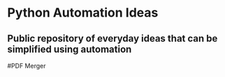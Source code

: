 # Python Automation Ideas

## Public repository of everyday ideas that can be simplified using automation

#PDF Merger


